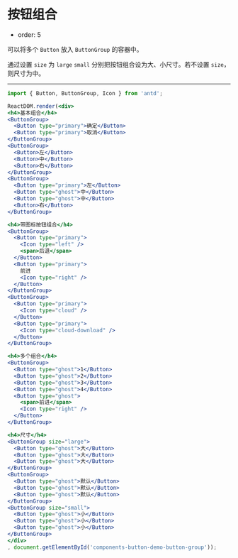 # 按钮组合

- order: 5

可以将多个 `Button` 放入 `ButtonGroup` 的容器中。

通过设置 `size` 为 `large` `small` 分别把按钮组合设为大、小尺寸。若不设置 `size`，则尺寸为中。

---

````jsx
import { Button, ButtonGroup, Icon } from 'antd';

ReactDOM.render(<div>
<h4>基本组合</h4>
<ButtonGroup>
  <Button type="primary">确定</Button>
  <Button type="primary">取消</Button>
</ButtonGroup>
<ButtonGroup>
  <Button>左</Button>
  <Button>中</Button>
  <Button>右</Button>
</ButtonGroup>
<ButtonGroup>
  <Button type="primary">左</Button>
  <Button type="ghost">中</Button>
  <Button type="ghost">中</Button>
  <Button>右</Button>
</ButtonGroup>

<h4>带图标按钮组合</h4>
<ButtonGroup>
  <Button type="primary">
    <Icon type="left" />
    <span>后退</span>
  </Button>
  <Button type="primary">
    前进
    <Icon type="right" />
  </Button>
</ButtonGroup>
<ButtonGroup>
  <Button type="primary">
    <Icon type="cloud" />
  </Button>
  <Button type="primary">
    <Icon type="cloud-download" />
  </Button>
</ButtonGroup>

<h4>多个组合</h4>
<ButtonGroup>
  <Button type="ghost">1</Button>
  <Button type="ghost">2</Button>
  <Button type="ghost">3</Button>
  <Button type="ghost">4</Button>
  <Button type="ghost">
    <span>前进</span>
    <Icon type="right" />
  </Button>
</ButtonGroup>

<h4>尺寸</h4>
<ButtonGroup size="large">
  <Button type="ghost">大</Button>
  <Button type="ghost">大</Button>
  <Button type="ghost">大</Button>
</ButtonGroup>
<ButtonGroup>
  <Button type="ghost">默认</Button>
  <Button type="ghost">默认</Button>
  <Button type="ghost">默认</Button>
</ButtonGroup>
<ButtonGroup size="small">
  <Button type="ghost">小</Button>
  <Button type="ghost">小</Button>
  <Button type="ghost">小</Button>
</ButtonGroup>
</div>
, document.getElementById('components-button-demo-button-group'));
````

<style>
.nico-insert-code h4 {
  margin: 8px 0;
  font-size: 12px;
  line-height: 12px;
  font-weight: normal;
}
.nico-insert-code h4:first-child {
  margin-top: 0;
}
.nico-insert-code .ant-btn {
  margin-bottom: 8px;
}
#components-button-demo-button-group .ant-btn-group {
  margin-right: 8px;
}
#components-button-demo-button-group .ant-btn {
  margin-bottom: 12px;
}
</style>
